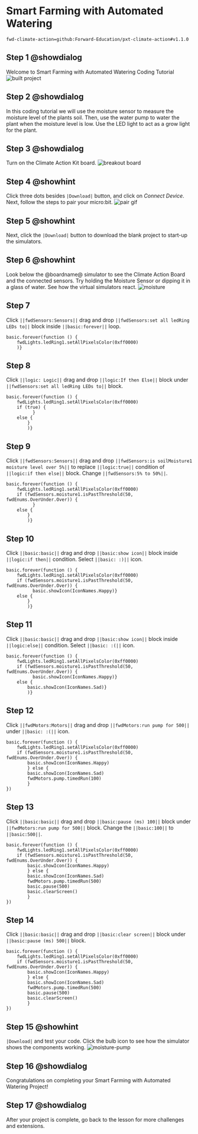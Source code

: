 # Smart Farming with Automated Watering

```package
fwd-climate-action=github:Forward-Education/pxt-climate-action#v1.1.0
```

## Step 1 @showdialog

Welcome to Smart Farming with Automated Watering Coding Tutorial
![built project](https://forward-education.github.io/pxt-climate-action/tutorial-assets/project-advagri-200.png)

## Step 2 @showdialog

In this coding tutorial we will use the moisture sensor to measure the moisture level of the plants soil. Then, use the water pump to water the plant when the moisture level is low. Use the LED light to act as a grow light for the plant.

## Step 3 @showdialog

Turn on the Climate Action Kit board.
![breakout board](https://forward-education.github.io/pxt-climate-action/tutorial-assets/breakout-turn-on.png)

## Step 4 @showhint

Click three dots besides `|Download|` button, and click on _Connect Device_. Next, follow the steps to pair your micro:bit.
![pair gif](https://forward-education.github.io/pxt-climate-action/tutorial-assets/pairmicrobit-280x203.gif)

## Step 5 @showhint

Next, click the `|Download|` button to download the blank project to start-up the simulators.

## Step 6 @showhint

Look below the @boardname@ simulator to see the Climate Action Board and the connected sensors. Try holding the Moisture Sensor or dipping it in a glass of water. See how the virtual simulators react.
![moisture](https://forward-education.github.io/pxt-climate-action/tutorial-assets/simulator-4-moisture.gif)

## Step 7

Click `||fwdSensors:Sensors||` drag and drop `||fwdSensors:set all ledRing LEDs to||` block inside `||basic:forever||` loop.

```blocks
basic.forever(function () {
    fwdLights.ledRing1.setAllPixelsColor(0xff0000)
    )}
```

## Step 8

Click `||logic: Logic||` drag and drop `||logic:If then Else||`
block under `||fwdSensors:set all ledRing LEDs to||` block.

```blocks
basic.forever(function () {
    fwdLights.ledRing1.setAllPixelsColor(0xff0000)
    if (true) {
          }
    else {
        }
        )}
```

## Step 9

Click `||fwdSensors:Sensors||` drag and drop `||fwdSensors:is soilMoisture1 moisture level over 5%||`
to replace `||logic:true||` condition of `||logic:if then else||` block.
Change `||fwdSensors:5% to 50%||`.

```blocks
basic.forever(function () {
    fwdLights.ledRing1.setAllPixelsColor(0xff0000)
    if (fwdSensors.moisture1.isPastThreshold(50, fwdEnums.OverUnder.Over)) {
          }
    else {
        }
        )}
```

## Step 10

Click `||basic:basic||` drag and drop `||basic:show icon||` block inside `||logic:if then||` condition.
Select `||basic: :)||` icon.

```blocks
basic.forever(function () {
    fwdLights.ledRing1.setAllPixelsColor(0xff0000)
    if (fwdSensors.moisture1.isPastThreshold(50, fwdEnums.OverUnder.Over)) {
          basic.showIcon(IconNames.Happy)}
    else {
        }
        )}
```

## Step 11

Click `||basic:basic||` drag and drop `||basic:show icon||` block inside `||logic:else||` condition.
Select `||basic: :(||` icon.

```blocks
basic.forever(function () {
    fwdLights.ledRing1.setAllPixelsColor(0xff0000)
    if (fwdSensors.moisture1.isPastThreshold(50, fwdEnums.OverUnder.Over)) {
          basic.showIcon(IconNames.Happy)}
    else {
        basic.showIcon(IconNames.Sad)}
        )}
```

## Step 12

Click `||fwdMotors:Motors||` drag and drop `||fwdMotors:run pump for 500||` under
`||basic: :(||` icon.

```blocks
basic.forever(function () {
    fwdLights.ledRing1.setAllPixelsColor(0xff0000)
    if (fwdSensors.moisture1.isPastThreshold(50, fwdEnums.OverUnder.Over)) {
        basic.showIcon(IconNames.Happy)
        } else {
        basic.showIcon(IconNames.Sad)
        fwdMotors.pump.timedRun(100)
        }
})
```

## Step 13

Click `||basic:basic||` drag and drop `||basic:pause (ms) 100||` block under `||fwdMotors:run pump for 500||` block.
Change the `||basic:100||` to `||basic:500||`.

```blocks
basic.forever(function () {
    fwdLights.ledRing1.setAllPixelsColor(0xff0000)
    if (fwdSensors.moisture1.isPastThreshold(50, fwdEnums.OverUnder.Over)) {
        basic.showIcon(IconNames.Happy)
        } else {
        basic.showIcon(IconNames.Sad)
        fwdMotors.pump.timedRun(500)
        basic.pause(500)
        basic.clearScreen()
        }
})
```

## Step 14

Click `||basic:basic||` drag and drop `||basic:clear screen||`
block under `||basic:pause (ms) 500||` block.

```blocks
basic.forever(function () {
    fwdLights.ledRing1.setAllPixelsColor(0xff0000)
    if (fwdSensors.moisture1.isPastThreshold(50, fwdEnums.OverUnder.Over)) {
        basic.showIcon(IconNames.Happy)
        } else {
        basic.showIcon(IconNames.Sad)
        fwdMotors.pump.timedRun(500)
        basic.pause(500)
        basic.clearScreen()
        }
})
```

## Step 15 @showhint

`|Download|` and test your code. Click the bulb icon to see how
the simulator shows the components working.
![moisture-pump](https://forward-education.github.io/pxt-climate-action/tutorial-assets/simulator-11-Moisture-pump.gif)

## Step 16 @showdialog

Congratulations on completing your Smart Farming with Automated Watering Project!

## Step 17 @showdialog

After your project is complete, go back to the lesson for more challenges and extensions.
